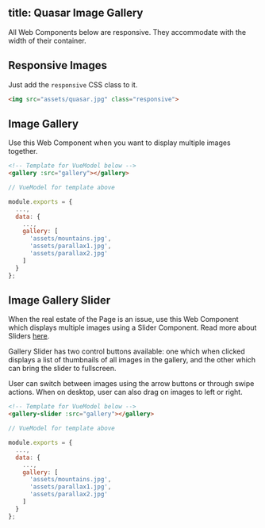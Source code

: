 title: Quasar Image Gallery
---
All Web Components below are responsive. They accommodate with the width of their container.

<input type="hidden" data-fullpage-demo="image-gallery">

## Responsive Images
Just add the `responsive` CSS class to it.

``` html
<img src="assets/quasar.jpg" class="responsive">
```

## Image Gallery
Use this Web Component when you want to display multiple images together.

``` html
<!-- Template for VueModel below -->
<gallery :src="gallery"></gallery>
```

``` js
// VueModel for template above

module.exports = {
  ...,
  data: {
    ...,
    gallery: [
      'assets/mountains.jpg',
      'assets/parallax1.jpg',
      'assets/parallax2.jpg'
    ]
  }
};
```

## Image Gallery Slider
When the real estate of the Page is an issue, use this Web Component which displays multiple images using a Slider Component. Read more about Sliders [here](/components/slider.html).

Gallery Slider has two control buttons available: one which when clicked displays a list of thumbnails of all images in the gallery, and the other which can bring the slider to fullscreen.

User can switch between images using the arrow buttons or through swipe actions. When on desktop, user can also drag on images to left or right.

``` html
<!-- Template for VueModel below -->
<gallery-slider :src="gallery"></gallery>
```

``` js
// VueModel for template above

module.exports = {
  ...,
  data: {
    ...,
    gallery: [
      'assets/mountains.jpg',
      'assets/parallax1.jpg',
      'assets/parallax2.jpg'
    ]
  }
};
```
